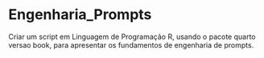 # Engenharia_Prompts
Criar um script em Linguagem de Programação R, usando o pacote quarto versao book, para apresentar os fundamentos de engenharia de prompts.
